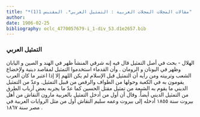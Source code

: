 ```yaml
---
title: "*مقالات المجلات المجلات العربية : التمثيل العربي*. المقتبس 1(1)"
author: 
date: 1906-02-25
bibliography: oclc_4770057679-i_1-div_53.d1e2657.bib
---
```




###  التمثيل العربي 


 الهلال  - بحث في أصل التمثيل قال فيه إنه شرقي المنشأ ظهر في  الهند  و  الصين  و  اليابان  وظهر في  اليونان  و  الرومان  . وأن القدماء استخدموا التمثيل   لمقاصد دينية ولإخضاع الشعب وتربيته ومن رأيه أن التمثيل قبل الإسلام لم يكن اللهم إلا إذا اعتبر ما كان العرب يقومون به في الكعبة وحولها من الطواف والرقص من قبيل التمثيل. وعدّ من التمثيل الديني ما يقوم به الشيعة من تمثيل مقتل الحسين كما عدّ ما يجربه بعض أرباب الطرق من التمثيل الديني أيضاً. وقال أن أول من أدخل التمثيل بالعربية  مارون  النقاش  من أهل  بيروت  سنة  ١٨٥٥  أدخله إلى  بيروت  وعمه  سليم  النقاش  أول من مثل الروايات العربية في  مصر  سنة  ١٨٦٧  . 
